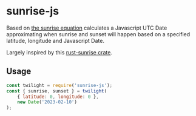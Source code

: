 # sunrise-js

Based on [the sunrise equation](https://en.wikipedia.org/wiki/Sunrise_equation#Complete_calculation_on_Earth) calculates a Javascript UTC Date approximating when sunrise and sunset will happen based on a specified latitude, longitude and Javascript Date.

Largely inspired by this [rust-sunrise crate](https://github.com/nathan-osman/rust-sunrise).

## Usage

```javascript
const twilight = require('sunrise-js');
const { sunrise, sunset } = twilight(
    { latitude: 0, longitude: 0 },
    new Date('2023-02-10')
);
```
